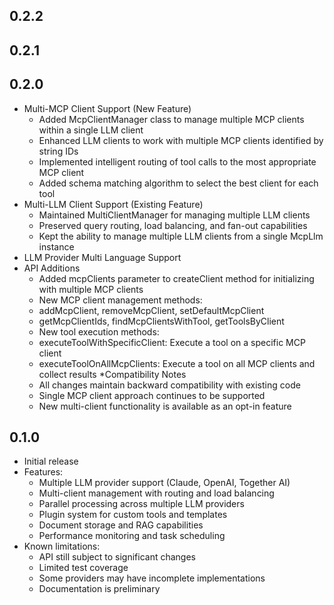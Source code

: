 ## 0.2.2
## 0.2.1
## 0.2.0

* Multi-MCP Client Support (New Feature)
    * Added McpClientManager class to manage multiple MCP clients within a single LLM client
    * Enhanced LLM clients to work with multiple MCP clients identified by string IDs
    * Implemented intelligent routing of tool calls to the most appropriate MCP client
    * Added schema matching algorithm to select the best client for each tool
* Multi-LLM Client Support (Existing Feature)
    * Maintained MultiClientManager for managing multiple LLM clients
    * Preserved query routing, load balancing, and fan-out capabilities
    * Kept the ability to manage multiple LLM clients from a single McpLlm instance
* LLM Provider Multi Language Support
* API Additions
    * Added mcpClients parameter to createClient method for initializing with multiple MCP clients
    * New MCP client management methods:
    * addMcpClient, removeMcpClient, setDefaultMcpClient
    * getMcpClientIds, findMcpClientsWithTool, getToolsByClient
    * New tool execution methods:
    * executeToolWithSpecificClient: Execute a tool on a specific MCP client
    * executeToolOnAllMcpClients: Execute a tool on all MCP clients and collect results
*Compatibility Notes
    * All changes maintain backward compatibility with existing code
    * Single MCP client approach continues to be supported
    * New multi-client functionality is available as an opt-in feature
 
## 0.1.0

* Initial release
* Features:
    * Multiple LLM provider support (Claude, OpenAI, Together AI)
    * Multi-client management with routing and load balancing
    * Parallel processing across multiple LLM providers
    * Plugin system for custom tools and templates
    * Document storage and RAG capabilities
    * Performance monitoring and task scheduling
* Known limitations:
    * API still subject to significant changes
    * Limited test coverage
    * Some providers may have incomplete implementations
    * Documentation is preliminary
